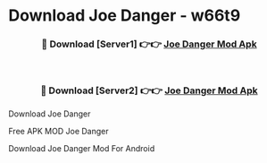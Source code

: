 # Download Joe Danger - w66t9



<div align="center">
<h3>🔴 Download [Server1] 👉👉 <a href="https://momento.my/?title=Joe_Danger">Joe Danger Mod Apk</a></h3><br>

<h3>🔴 Download [Server2] 👉👉 <a href="https://momento.my/?title=Joe_Danger">Joe Danger Mod Apk</a></h3>
</div>



Download Joe Danger 

Free APK MOD Joe Danger 

Download Joe Danger Mod For Android
